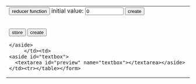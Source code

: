 
<link rel="stylesheet" href="https://maxcdn.bootstrapcdn.com/bootstrap/3.3.7/css/bootstrap.min.css" integrity="sha384-BVYiiSIFeK1dGmJRAkycuHAHRg32OmUcww7on3RYdg4Va+PmSTsz/K68vbdEjh4u" crossorigin="anonymous"/>
<link rel="stylesheet" href="styles.css" />


  <form name="editor"><table><tr><td><aside id="buttons">
<input class="name" type="button" value="reducer function">
initial value: <input value="0" name="reducer" size="10" type="textfield">
<input type="button" class="button btn primary" value="create" onclick="document.editor.textbox.value+='\nconst reducer = (state = ' + document.editor.reducer.value +') => {\n  return state;\n}\n\n'">


<br /><input class="name" type="button" value="store">
<input type="button" class="button btn danger" value="create" onclick="document.editor.textbox.value+='let store = Redux.createStore(reducer);\n'">

    </aside>
         </td><td>
    <aside id="textbox">
      <textarea id="preview" name="textbox"></textarea></aside></td><tr></table></form>

